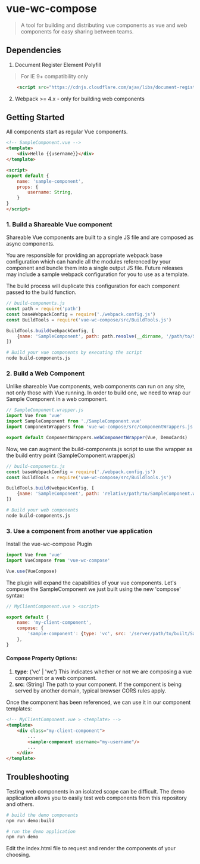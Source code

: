 # vue-wc-compose
> A tool for building and distributing vue components as vue and web components for easy sharing between teams.

## Dependencies
1. Document Register Element Polyfill
> For IE 9+ compatibility only
```html
	<script src="https://cdnjs.cloudflare.com/ajax/libs/document-register-element/1.4.1/document-register-element.js"></script>
```
2. Webpack >= 4.x - only for building web components

## Getting Started
All components start as regular Vue components.

```html
<!-- SampleComponent.vue -->
<template>
	<div>Hello {{username}}</div>
</template>

<script>
export default {
	name: 'sample-component',
	props: {
		username: String,
	}
}
</script>
```

### 1. Build a Shareable Vue component
Shareable Vue components are built to a single JS file and are composed as async components.

You are responsible for providing an appropriate webpack base configuration which can handle all the modules referenced by your component and bundle them into a single output JS file. Future releases may include a sample webpack configuration for you to use as a template.

The build process will duplicate this configuration for each component passed to the build function.

```javascript
// build-components.js
const path = require('path')
const baseWebpackConfig = require('./webpack.config.js')
const BuildTools = require('vue-wc-compose/src/BuildTools.js')

BuildTools.build(webpackConfig, [
	{name: 'SampleComponent', path: path.resolve(__dirname, '/path/to/SampleComponent.vue')}
])
```

```bash
# Build your vue components by executing the script
node build-components.js
```

### 2. Build a Web Component
Unlike shareable Vue components, web components can run on any site, not only those with Vue running.
In order to build one, we need to wrap our Sample Component in a web component.

```javascript
// SampleComponent.wrapper.js
import Vue from 'vue'
import SampleComponent from './SampleComponent.vue'
import ComponentWrappers from 'vue-wc-compose/src/ComponentWrappers.js'

export default ComponentWrappers.webComponentWrapper(Vue, DemoCards)
```

Now, we can augment the build-components.js script to use the wrapper as the build entry point (SampleComponent.wrapper.js)

```javascript
// build-components.js
const baseWebpackConfig = require('./webpack.config.js')
const BuildTools = require('vue-wc-compose/src/BuildTools.js')

BuildTools.build(webpackConfig, [
	{name: 'SampleComponent', path: 'relative/path/to/SampleComponent.wrapper.js'}
])
```

```bash
# Build your web components
node build-components.js
```

### 3. Use a component from another vue application

Install the vue-wc-compose Plugin

```javascript
import Vue from 'vue'
import VueCompose from 'vue-wc-compose'

Vue.use(VueCompose)
```

The plugin will expand the capabilities of your vue components. Let's compose the SampleComponent we just built using the new 'compose' syntax:

```javascript
// MyClientComponent.vue > <script>

export default {
	name: 'my-client-component',
	compose: {
		'sample-component': {type: 'vc', src: '/server/path/to/built/SampleComponent.js'},
	},
}
```

#### Compose Property Options:
1. **type**: ('vc' | 'wc') This indicates whether or not we are composing a vue component or a web component.
2. **src**: (String) The path to your component. If the component is being served by another domain, typical browser CORS rules apply.

Once the component has been referenced, we can use it in our component templates:

```html
<!-- MyClientComponent.vue > <template> -->
<template>
	<div class="my-client-component">
		...
		<sample-component username="my-username"/>
		...
	</div>
</template>
```

## Troubleshooting
Testing web components in an isolated scope can be difficult. The demo application allows you to easily test web components from this repository and others.

```bash
# build the demo components
npm run demo:build

# run the demo application
npm run demo
```

Edit the index.html file to request and render the components of your choosing.